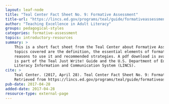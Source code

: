 ```yaml
---
layout: leaf-node
title: "Teal Center Fact Sheet No. 9: Formative Assessment"
title-url: "https://lincs.ed.gov/programs/teal/guide/formativeassessment"
author: "Teaching Excellence in Adult Literacy"
groups: pedagogical-styles
categories: formative-assessment
topics: introductory-resources
summary: >
    This is a short fact sheet from the Teal Center about Formative Assessment. The
    topics covered are the definition, the essential elements of formative assessment,
    reasons to use it and recommended strategies. A pdf download is available. The fact sheet
    is part of the Teal Just Write! Guide and the U.S. Department of Education's
    Literacy Information and Communication System (LINCS).
cite: >
    Teal Center. (2017, April 28). Teal Center Fact Sheet No. 9: Formative Assessment. Literacy Information and Communication System (LINCS).
    Retrieved from https://lincs.ed.gov/programs/teal/guide/formativeassessment
pub-date: 2017-04-28
added-date: 2017-04-28
resource-type: external-page
---
```

